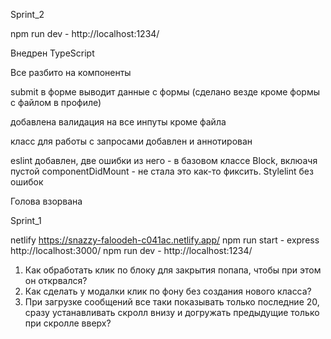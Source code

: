 Sprint_2

npm run dev - http://localhost:1234/

Внедрен TypeScript

Все разбито на компоненты

submit  в форме выводит данные с формы (сделано везде кроме формы с файлом в профиле)

добавлена валидация на все инпуты кроме файла

класс  для работы с запросами добавлен и аннотирован

eslint добавлен, две ошибки из него - в базовом классе Block, вклюачя пустой componentDidMount - не стала это как-то фиксить. 
Stylelint без ошибок

Голова взорвана

Sprint_1

netlify   https://snazzy-faloodeh-c041ac.netlify.app/
npm run start - express http://localhost:3000/
npm run dev - http://localhost:1234/

1. Как обработать клик по блоку для закрытия попапа, чтобы при этом он открвался?
2. Как сделать у модалки клик по фону без создания нового класса?
3. При загрузке сообщений все таки показывать только последние 20, сразу устанавливать скролл внизу и догружать предыдущие только при скролле вверх?


